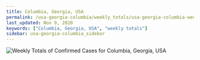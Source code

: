 ```yaml
---
title: Columbia, Georgia, USA
permalink: /usa-georgia-columbia/weekly_totals/usa-georgia-columbia-weekly_totals.html
last_updated: Nov 9, 2020
keywords: ["Columbia, Georgia, USA", "weekly totals"]
sidebar: usa-georgia-columbia_sidebar
---
```


![Weekly Totals of Confirmed Cases for Columbia, Georgia, USA](/covid_tracker/images/graphs/usa-georgia-columbia-weekly_totals_graph.png)
